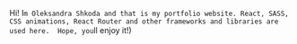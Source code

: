 Hi! I`m Oleksandra Shkoda and that is my portfolio website.
React, SASS, CSS animations, React Router and other frameworks and libraries are used here. 
Hope, you`ll enjoy it!) 
